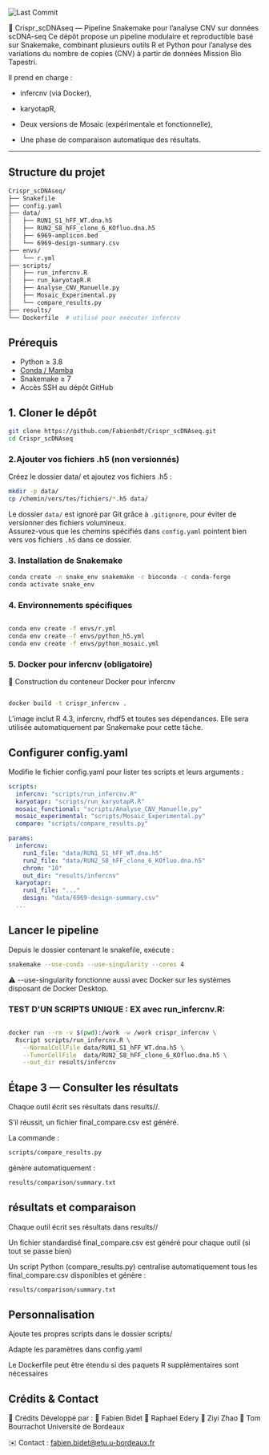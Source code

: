 ![Last Commit](https://img.shields.io/github/last-commit/Fabienbdt/Crispr_scDNAseq)

🔬 Crispr_scDNAseq — Pipeline Snakemake pour l’analyse CNV sur données scDNA-seq
Ce dépôt propose un pipeline modulaire et reproductible basé sur Snakemake, combinant plusieurs outils R et Python pour l’analyse des variations du nombre de copies (CNV) à partir de données Mission Bio Tapestri.

Il prend en charge :

* infercnv (via Docker),

* karyotapR,

* Deux versions de Mosaic (expérimentale et fonctionnelle),

* Une phase de comparaison automatique des résultats.
---

##  Structure du projet

```bash
Crispr_scDNAseq/
├── Snakefile
├── config.yaml
├── data/
│   ├── RUN1_S1_hFF_WT.dna.h5
│   ├── RUN2_S8_hFF_clone_6_KOfluo.dna.h5
│   ├── 6969-amplicon.bed
│   └── 6969-design-summary.csv
├── envs/
│   └── r.yml
├── scripts/
│   ├── run_infercnv.R
│   ├── run_karyotapR.R
│   ├── Analyse_CNV_Manuelle.py
│   ├── Mosaic_Experimental.py
│   └── compare_results.py
├── results/
└── Dockerfile  # utilisé pour exécuter infercnv

```
## Prérequis

* Python ≥ 3.8  
* [Conda / Mamba](https://docs.conda.io/en/latest/)  
* Snakemake ≥ 7  
* Accès SSH au dépôt GitHub

## 1. Cloner le dépôt

```bash
git clone https://github.com/Fabienbdt/Crispr_scDNAseq.git
cd Crispr_scDNAseq
```


### 2.Ajouter vos fichiers .h5 (non versionnés)
Créez le dossier data/ et ajoutez vos fichiers .h5 :

```bash
mkdir -p data/
cp /chemin/vers/tes/fichiers/*.h5 data/
```
Le dossier `data/` est ignoré par Git grâce à `.gitignore`, pour éviter de versionner des fichiers volumineux.  
Assurez-vous que les chemins spécifiés dans `config.yaml` pointent bien vers vos fichiers `.h5` dans ce dossier.




### 3. Installation de Snakemake

```bash
conda create -n snake_env snakemake -c bioconda -c conda-forge
conda activate snake_env
```

### 4. Environnements spécifiques

```bash

conda env create -f envs/r.yml
conda env create -f envs/python_h5.yml
conda env create -f envs/python_mosaic.yml

```

### 5. Docker pour infercnv (obligatoire)
🐳 Construction du conteneur Docker pour infercnv
```bash

docker build -t crispr_infercnv .

```
L’image inclut R 4.3, infercnv, rhdf5 et toutes ses dépendances. Elle sera utilisée automatiquement par Snakemake pour cette tâche.



## Configurer config.yaml
Modifie le fichier config.yaml pour lister tes scripts et leurs arguments :

```yaml
scripts:
  infercnv: "scripts/run_infercnv.R"
  karyotapr: "scripts/run_karyotapR.R"
  mosaic_functional: "scripts/Analyse_CNV_Manuelle.py"
  mosaic_experimental: "scripts/Mosaic_Experimental.py"
  compare: "scripts/compare_results.py"

params:
  infercnv:
    run1_file: "data/RUN1_S1_hFF_WT.dna.h5"
    run2_file: "data/RUN2_S8_hFF_clone_6_KOfluo.dna.h5"
    chrom: "10"
    out_dir: "results/infercnv"
  karyotapr:
    run1_file: "..."
    design: "data/6969-design-summary.csv"
  ...

```

##  Lancer le pipeline

Depuis le dossier contenant le snakefile, exécute :
```bash
snakemake --use-conda --use-singularity --cores 4
```
⚠️ --use-singularity fonctionne aussi avec Docker sur les systèmes disposant de Docker Desktop.

### TEST D'UN SCRIPTS UNIQUE  : EX avec run_infercnv.R:

```bash

docker run --rm -v $(pwd):/work -w /work crispr_infercnv \
  Rscript scripts/run_infercnv.R \
    --NormalCellFile data/RUN1_S1_hFF_WT.dna.h5 \
    --TumorCellFile  data/RUN2_S8_hFF_clone_6_KOfluo.dna.h5 \
    --out_dir results/infercnv


```

## Étape 3 — Consulter les résultats
Chaque outil écrit ses résultats dans results/<outil>/.

S’il réussit, un fichier final_compare.csv est généré.

La commande :
```bash
scripts/compare_results.py
```

génère automatiquement :

```bash
results/comparison/summary.txt
```

## résultats et comparaison

Chaque outil écrit ses résultats dans results/<outil>/

Un fichier standardisé final_compare.csv est généré pour chaque outil (si tout se passe bien)

Un script Python (compare_results.py) centralise automatiquement tous les final_compare.csv disponibles et génère :
```bash
results/comparison/summary.txt
```

##  Personnalisation
Ajoute tes propres scripts dans le dossier scripts/

Adapte les paramètres dans config.yaml

Le Dockerfile peut être étendu si des paquets R supplémentaires sont nécessaires


## Crédits & Contact
👥 Crédits
Développé par :
📍 Fabien Bidet
📍 Raphael Edery
📍 Ziyi Zhao
📍 Tom Bourrachot
Université de Bordeaux

✉️ Contact : fabien.bidet@etu.u-bordeaux.fr

